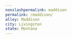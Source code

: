 ```yaml
---
﻿nonslashpermalink: maddison
permalink: /maddison/
alley: Maddison
city: Livingston
state: Montana
---
```

